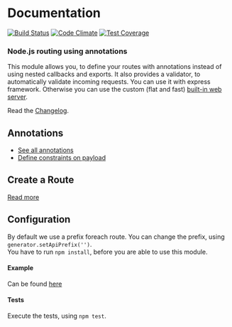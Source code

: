 # Documentation
[![Build Status](https://travis-ci.org/etwillbefine/annotation-api.svg?branch=master)](https://travis-ci.org/etwillbefine/annotation-api)
[![Code Climate](https://codeclimate.com/github/etwillbefine/annotation-api/badges/gpa.svg?branch=master)](https://codeclimate.com/github/etwillbefine/annotation-api)
[![Test Coverage](https://codeclimate.com/github/etwillbefine/annotation-api/badges/coverage.svg)](https://codeclimate.com/github/etwillbefine/annotation-api/coverage)

### Node.js routing using annotations

This module allows you, to define your routes with annotations instead of using nested callbacks and exports.
It also provides a validator, to automatically validate incoming requests. 
You can use it with express framework. Otherwise you can use the custom (flat and fast) [built-in web server](/doc/builtinserver.md).

Read the [Changelog](/doc/changelog.md).

## Annotations
- [See all annotations](/doc/annotations.md)
- [Define constraints on payload](/doc/constraints.md)

## Create a Route
[Read more](/doc/usage.md)

## Configuration
By default we use a prefix foreach route. You can change the prefix, using `generator.setApiPrefix('')`.  
You have to run `npm install`, before you are able to use this module.

#### Example
Can be found [here](/sample/sample.js)

#### Tests
Execute the tests, using `npm test`.
